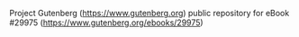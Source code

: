 Project Gutenberg (https://www.gutenberg.org) public repository for eBook #29975 (https://www.gutenberg.org/ebooks/29975)
